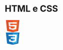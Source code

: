 # HTML e CSS

<img align="center" alt="Judah-HTML" height="40" width="50" src="https://raw.githubusercontent.com/devicons/devicon/master/icons/html5/html5-original.svg">
<br>
 <img align="center" alt="Judah-CSS" height="40" width="50" src="https://raw.githubusercontent.com/devicons/devicon/master/icons/css3/css3-original.svg">
